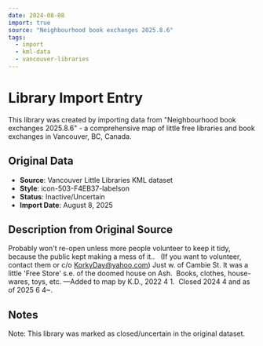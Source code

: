 ```yaml
---
date: 2024-08-08
import: true
source: "Neighbourhood book exchanges 2025.8.6"
tags:
  - import
  - kml-data
  - vancouver-libraries
---
```


# Library Import Entry

This library was created by importing data from "Neighbourhood book exchanges 2025.8.6" - a comprehensive map of little free libraries and book exchanges in Vancouver, BC, Canada.

## Original Data

- **Source**: Vancouver Little Libraries KML dataset
- **Style**: icon-503-F4EB37-labelson
- **Status**: Inactive/Uncertain
- **Import Date**: August 8, 2025

## Description from Original Source

Probably won't re-open unless more people volunteer to keep it tidy, because the public kept making a mess of it..   (If you want to volunteer, contact them or c/o KorkyDay@yahoo.com)
Just w. of Cambie St.
It was a little 'Free Store' s.e. of the doomed house on Ash. 
Books, clothes, house-wares, toys, etc.
—Added to map by K.D., 2022 4 1. 
Closed 2024 4 and as of 2025 6 4~.



## Notes

Note: This library was marked as closed/uncertain in the original dataset.
